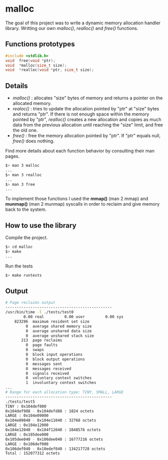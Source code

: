 # malloc

The goal of this project was to write a dynamic memory allocation handler library. Writting our own *malloc()*, *realloc()* and *free()* functions.

## Functions prototypes
```c
#include <stdlib.h>
void  free(void *ptr);
void  *malloc(size_t size);
void  *realloc(void *ptr, size_t size);
```

## Details

- *malloc()* : allocates "size" bytes of memory and returns a pointer on the allocated memory.
- *realoc()* : tries to update the allocation pointed by "ptr" at "size" bytes and returns "ptr". If there is not enough space within the memory pointed by "ptr", *realloc()* creates a new allocation and copies as much data from the previous allocation until reaching the "size" limit, and free the old one.
- *free()* : free the memory allocation pointed by "ptr". If "ptr" equals null, *free()* does nothing.

Find more details about each function behavior by consulting their man pages.

```bash
$> man 3 malloc
...
$> man 3 realloc
...
$> man 3 free
...
```

To implement those functions I used the **mmap()** (man 2 mmap) and **munmap()** (man 2 munmap) syscalls in order to reclaim and give memory back to the system.

## How to use the library

Compile the project.

```bash
$> cd malloc
$> make
...
```

Run the tests
```bash
$> make runtests
```

## Output

```bash
# Page reclaims output
-----------------------------------------------
/usr/bin/time -l ./tests/test0
        0.00 real         0.00 user         0.00 sys
    823296  maximum resident set size
         0  average shared memory size
         0  average unshared data size
         0  average unshared stack size
       213  page reclaims
         0  page faults
         0  swaps
         0  block input operations
         0  block output operations
         0  messages sent
         0  messages received
         0  signals received
         0  voluntary context switches
         1  involuntary context switches
...
# Range for each allocation type: TINY, SMALL, LARGE
-----------------------------------------------
./tests/test5
TINY : 0x104def000
0x104def988 - 0x104defd88 : 1024 octets
LARGE : 0x104e09000
0x104e09040 - 0x104e11040 : 32768 octets
LARGE : 0x104e12000
0x104e12040 - 0x104f12040 : 1048576 octets
LARGE : 0x105dee000
0x105dee040 - 0x106dee040 : 16777216 octets
LARGE : 0x106def000
0x106def040 - 0x10edef040 : 134217728 octets
Total : 152077312 octets
```